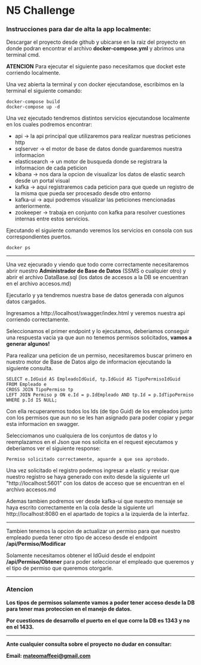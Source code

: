 # N5 Challenge

### Instrucciones para dar de alta la app localmente:

Descargar el proyecto desde github y ubicarse en la raiz del proyecto en donde podran encontrar el archivo **docker-compose.yml** y abrimos una terminal cmd.

**ATENCION**
Para ejecutar el siguiente paso necesitamos que docket este corriendo localmente.

Una vez abierta la terminal y con docker ejecutandose, escribimos en la terminal el siguiente comando:

    docker-compose build
    docker-compose up -d

Una vez ejecutado tendremos distintos servicios ejecutandose localmente en los cuales podremos encontrar:

- api -> la api principal que utilizaremos para realizar nuestras peticiones http
- sqlserver -> el motor de base de datos donde guardaremos nuestra informacion
- elasticsearch -> un motor de busqueda donde se registrara la informacion de cada peticion
- kibana -> nos dara la opcion de visualizar los datos de elastic search desde un portal visual
- kafka -> aqui registraremos cada peticion para que quede un registro de la misma que pueda ser procesado desde otro entorno
- kafka-ui -> aqui podremos visualizar las peticiones mencionadas anteriormente.
- zookeeper -> trabaja en conjunto con kafka para resolver cuestiones internas entre estos servicios.

Ejecutando el siguiente comando veremos los servicios en consola con sus correspondientes puertos.

    docker ps

---

Una vez ejecurado y viendo que todo corre correctamente necesitaremos abrir nuestro **Administrador de Base de Datos** (SSMS o cualquier otro) y abrir el archivo DataBase.sql (los datos de accesos a la DB se encuentran en el archivo accesos.md)

Ejecutarlo y ya tendremos nuestra base de datos generada con algunos datos cargados.

Ingresamos a http://localhost/swagger/index.html y veremos nuestra api corriendo correctamente.

Seleccionamos el primer endpoint y lo ejecutamos, deberiamos conseguir una respuesta vacia ya que aun no tenemos permisos solicitados, **vamos a generar algunos!**

Para realizar una peticion de un permiso, necesitaremos buscar primero en nuestro motor de Base de Datos algo de informacion ejecutando la siguiente consulta.

    SELECT e.IdGuid AS EmpleadoIdGuid, tp.IdGuid AS TipoPermisoIdGuid
    FROM Empleado e
    CROSS JOIN TipoPermiso tp
    LEFT JOIN Permiso p ON e.Id = p.IdEmpleado AND tp.Id = p.IdTipoPermiso
    WHERE p.Id IS NULL;

Con ella recuperaremos todos los Ids (de tipo Guid) de los empleados junto con los permisos que aun no se les han asignado para poder copiar y pegar esta informacion en swagger.

Selecciomanos uno cualquiera de los conjuntos de datos y lo reemplazamos en el Json que nos solicita en el request ejecutamos y deberiamos ver el siguiente response:

    Permiso solicitado correctamente, aguarde a que sea aprobado.

Una vez solicitado el registro podemos ingresar a elastic y revisar que nuestro registro se haya generado con exito desde la siguiente url "http://localhost:5601" con los datos de acceso que se encuentran en el archivo accesos.md

Ademas tambien podremos ver desde kafka-ui que nuestro mensaje se haya escrito correctamente en la cola desde la siguiente url http://localhost:8080 en el apartado de topics a la izquierda de la interfaz.

---

Tambien tenemos la opcion de actualizar un permiso para que nuestro empleado pueda tener otro tipo de acceso desde el endpoint **/api/Permiso/Modificar**

Solamente necesitamos obtener el IdGuid desde el endpoint **/api/Permiso/Obtener** para poder seleccionar el empleado que queremos y el tipo de permiso que queremos otorgarle.

---

### Atencion

**Los tipos de permisos solamente vamos a poder tener acceso desde la DB para tener mas proteccion en el manejo de datos.**

**Por cuestiones de desarrollo el puerto en el que corre la DB es 1343 y no en el 1433.**

---

**Ante cualquier consulta sobre el proyecto no dudar en consultar:**

**Email: mateomaffeei@gmail.com**
